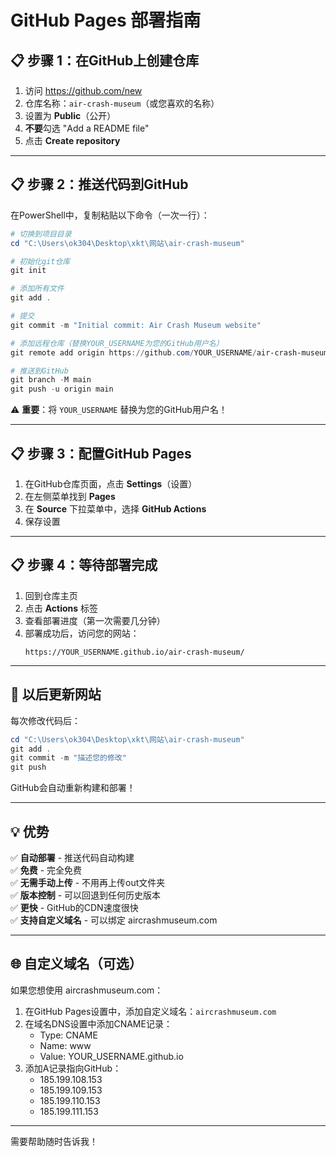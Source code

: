 # GitHub Pages 部署指南

## 📋 步骤 1：在GitHub上创建仓库

1. 访问 https://github.com/new
2. 仓库名称：`air-crash-museum`（或您喜欢的名称）
3. 设置为 **Public**（公开）
4. **不要**勾选 "Add a README file"
5. 点击 **Create repository**

---

## 📋 步骤 2：推送代码到GitHub

在PowerShell中，复制粘贴以下命令（一次一行）：

```powershell
# 切换到项目目录
cd "C:\Users\ok304\Desktop\xkt\网站\air-crash-museum"

# 初始化git仓库
git init

# 添加所有文件
git add .

# 提交
git commit -m "Initial commit: Air Crash Museum website"

# 添加远程仓库（替换YOUR_USERNAME为您的GitHub用户名）
git remote add origin https://github.com/YOUR_USERNAME/air-crash-museum.git

# 推送到GitHub
git branch -M main
git push -u origin main
```

⚠️ **重要**：将 `YOUR_USERNAME` 替换为您的GitHub用户名！

---

## 📋 步骤 3：配置GitHub Pages

1. 在GitHub仓库页面，点击 **Settings**（设置）
2. 在左侧菜单找到 **Pages**
3. 在 **Source** 下拉菜单中，选择 **GitHub Actions**
4. 保存设置

---

## 📋 步骤 4：等待部署完成

1. 回到仓库主页
2. 点击 **Actions** 标签
3. 查看部署进度（第一次需要几分钟）
4. 部署成功后，访问您的网站：
   ```
   https://YOUR_USERNAME.github.io/air-crash-museum/
   ```

---

## 🎯 以后更新网站

每次修改代码后：

```powershell
cd "C:\Users\ok304\Desktop\xkt\网站\air-crash-museum"
git add .
git commit -m "描述您的修改"
git push
```

GitHub会自动重新构建和部署！

---

## 💡 优势

✅ **自动部署** - 推送代码自动构建  
✅ **免费** - 完全免费  
✅ **无需手动上传** - 不用再上传out文件夹  
✅ **版本控制** - 可以回退到任何历史版本  
✅ **更快** - GitHub的CDN速度很快  
✅ **支持自定义域名** - 可以绑定 aircrashmuseum.com

---

## 🌐 自定义域名（可选）

如果您想使用 aircrashmuseum.com：

1. 在GitHub Pages设置中，添加自定义域名：`aircrashmuseum.com`
2. 在域名DNS设置中添加CNAME记录：
   - Type: CNAME
   - Name: www
   - Value: YOUR_USERNAME.github.io
3. 添加A记录指向GitHub：
   - 185.199.108.153
   - 185.199.109.153
   - 185.199.110.153
   - 185.199.111.153

---

需要帮助随时告诉我！
